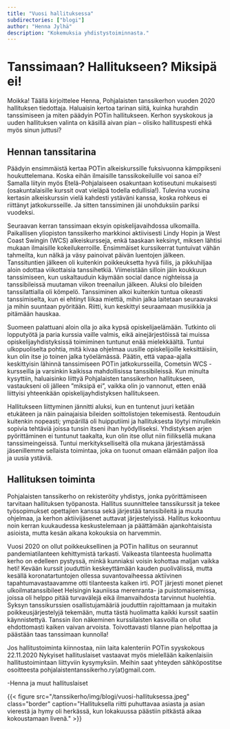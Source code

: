 ```yaml
---
title: "Vuosi hallituksessa"
subdirectories: ["blogi"]
author: "Henna Jylhä"
description: "Kokemuksia yhdistystoiminnasta."
---
```


# Tanssimaan? Hallitukseen? Miksipä ei!

Moikka! Täällä kirjoittelee Henna, Pohjalaisten tanssikerhon vuoden 2020 hallituksen tiedottaja. Haluaisin kertoa tarinan siitä, kuinka hurahdin tanssimiseen ja miten päädyin POTin hallitukseen. Kerhon syyskokous ja uuden hallituksen valinta on käsillä aivan pian – olisiko hallituspesti ehkä myös sinun juttusi?

## Hennan tanssitarina

Päädyin ensimmäistä kertaa POTin alkeiskurssille fuksivuonna kämppikseni houkuttelemana. Koska eihän ilmaisille tanssikokeiluille voi sanoa ei? Samalla liityin myös Etelä-Pohjalaiseen osakuntaan kotiseutuni mukaisesti (osakuntalaisille kurssit ovat vieläpä todella edullisia!). Tulevina vuosina kertasin alkeiskurssin vielä kahdesti ystäväni kanssa, koska rohkeus ei riittänyt jatkokursseille. Ja sitten tanssiminen jäi unohduksiin pariksi vuodeksi.

Seuraavan kerran tanssimaan eksyin opiskelijavaihdossa ulkomailla. Paikallisen yliopiston tanssikerho markkinoi aktiivisesti Lindy Hopin ja West Coast Swingin (WCS) alkeiskursseja, enkä taaskaan keksinyt, miksen lähtisi mukaan ilmaisille kokeilukerroille. Ensimmäiset kurssikerrat tuntuivat vähän tahmeilta, kun nälkä ja väsy painoivat päivän luentojen jälkeen. Tanssituntien jälkeen oli kuitenkin poikkeuksetta hyvä fiilis, ja pikkuhiljaa aloin odottaa viikottaisia tanssihetkiä. Viimeistään silloin jäin koukkuun tanssimiseen, kun uskaltauduin käymään social dance nighteissa ja tanssibileissä muutaman viikon treenailun jälkeen. Aluksi olo bileiden tanssilattialla oli kömpelö. Tanssiminen alkoi kuitenkin tuntua oikeasti tanssimiselta, kun ei ehtinyt liikaa miettiä, mihin jalka laitetaan seuraavaksi ja mihin suuntaan pyöritään. Riitti, kun keskittyi seuraamaan musiikkia ja pitämään hauskaa.

Suomeen palattuani aloin olla jo aika kypsä opiskelijaelämään. Tutkinto oli lopputyötä ja paria kurssia vaille valmis, eikä ainejärjestöissä tai muissa opiskelijayhdistyksissä toimiminen tuntunut enää mielekkäältä. Tuntui ulkopuoliselta pohtia, mitä kivaa ohjelmaa uusille opiskelijoille keksittäisiin, kun olin itse jo toinen jalka työelämässä. Päätin, että vapaa-ajalla keskittyisin lähinnä tanssimiseen POTin jatkokursseilla, Cometsin WCS -kursseilla ja varsinkin kaikissa mahdollisissa tanssibileissä. Kun minulta kysyttiin, haluaisinko liittyä Pohjalaisten tanssikerhon hallitukseen, vastaukseni oli jälleen ”miksipä ei”, vaikka olin jo vannonut, etten enää liittyisi yhteenkään opiskelijayhdistyksen hallitukseen.  

Hallitukseen liittyminen jännitti aluksi, kun en tuntenut juuri ketään etukäteen ja näin painajaisia bileiden soittolistojen tekemisestä. Rentouduin kuitenkin nopeasti; ympärillä oli huipputiimi ja hallituksesta löytyi minullekin sopivia tehtäviä joissa tunsin itseni ihan hyödylliseksi.  Yhdistyksen arjen pyörittäminen ei tuntunut taakalta, kun olin itse ollut niin fiiliksellä mukana tanssimeingeissä. Tuntui merkitykselliseltä olla mukana järjestämässä jäsenillemme sellaista toimintaa, joka on tuonut omaan elämään paljon iloa ja uusia ystäviä.

## Hallituksen toiminta

Pohjalaisten tanssikerho on rekisteröity yhdistys, jonka pyörittämiseen tarvitaan hallituksen työpanosta. Hallitus suunnittelee tanssikurssit ja tekee työsopimukset opettajien kanssa sekä järjestää tanssibileitä ja muuta ohjelmaa, ja kerhon aktiivijäsenet auttavat järjestelyissä. Hallitus kokoontuu noin kerran kuukaudessa keskustelemaan ja päättämään ajankohtaisista asioista, mutta kesän aikana kokouksia on harvemmin.

Vuosi 2020 on ollut poikkeuksellinen ja POTin hallitus on seurannut pandemiatilanteen kehittymistä tarkasti. Vaikeasta tilanteesta huolimatta kerho on edelleen pystyssä, minkä kunniaksi voisin kohottaa maljan vaikka heti! Kevään kurssit jouduttiin keskeyttämään kauden puolivälissä, mutta kesällä koronatartuntojen ollessa suvantovaiheessa aktiivinen tapahtumavastaavamme otti tilanteesta kaiken irti. POT järjesti monet pienet ulkoilmatanssibileet Helsingin kauniissa merenranta- ja puistomaisemissa, joissa oli helppo pitää turvavälejä eikä ilmanvaihdosta tarvinnut huolehtia. Syksyn tanssikurssien osallistujamääriä jouduttiin rajoittamaan ja muitakin poikkeusjärjestelyjä tekemään, mutta tästä huolimatta kaikki kurssit saatiin käynnistettyä. Tanssin ilon näkeminen kurssilaisten kasvoilla on ollut ehdottomasti kaiken vaivan arvoista. Toivottavasti tilanne pian helpottaa ja päästään taas tanssimaan kunnolla!

Jos hallitustoiminta kiinnostaa, niin laita kalenteriin POTin syyskokous 22.11.2020 Nykyiset hallituslaiset vastaavat myös mielellään kaikenlaisiin hallitustoimintaan liittyviin kysymyksiin. Meihin saat yhteyden sähköpostitse osoitteesta pohjalaistentanssikerho.ry(at)gmail.com.

-Henna ja muut hallituslaiset 

{{< figure src="/tanssikerho/img/blogi/vuosi-hallituksessa.jpeg" class="border" caption="Hallituksella riitti puhuttavaa asiasta ja asian vierestä ja hymy oli herkässä, kun lokakuussa päästiin pitkästä aikaa kokoustamaan livenä." >}}
